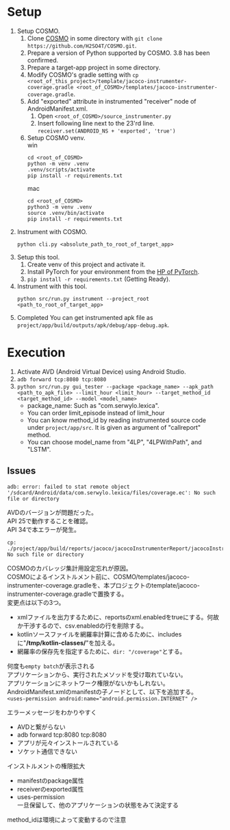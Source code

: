 # Setup
1. Setup COSMO.
   1. Clone [COSMO](https://github.com/H2SO4T/COSMO) in some directory with `git clone https://github.com/H2SO4T/COSMO.git`.
   2. Prepare a version of Python supported by COSMO. 3.8 has been confirmed.
   3. Prepare a target-app project in some directory.
   4. Modify COSMO's gradle setting with `cp <root_of_this_project>/template/jacoco-instrumenter-coverage.gradle <root_of_COSMO>/templates/jacoco-instrumenter-coverage.gradle`.
   5. Add "exported" attribute in instrumented "receiver" node of AndroidManifest.xml.
      1. Open `<root_of_COSMO>/source_instrumenter.py`
      2. Insert following line next to the 23'rd line. `receiver.set(ANDROID_NS + 'exported', 'true')`
   6. Setup COSMO venv.  
      win
      ```
      cd <root_of_COSMO>
      python -m venv .venv
      .venv/scripts/activate
      pip install -r requirements.txt
      ```
      mac  
      ```
      cd <root_of_COSMO>
      python3 -m venv .venv
      source .venv/bin/activate
      pip install -r requirements.txt
      ```
2. Instrument with COSMO.
   ```
   python cli.py <absolute_path_to_root_of_target_app>
   ```
3. Setup this tool.
   1. Create venv of this project and activate it.
   2. Install PyTorch for your environment from the [HP of PyTorch](https://pytorch.org/get-started/locally/).  
   3. `pip install -r requirements.txt` (Getting Ready).
4. Instrument with this tool.
   ```
   python src/run.py instrument --project_root <path_to_root_of_target_app>
   ```
5. Completed
   You can get instrumented apk file as `project/app/build/outputs/apk/debug/app-debug.apk`.

# Execution
1. Activate AVD (Android Virtual Device) using Android Studio.
2. `adb forward tcp:8080 tcp:8080`
3. `python src/run.py gui_tester --package <package_name> --apk_path <path_to_apk_file> --limit_hour <limit_hour> --target_method_id <target_method_id> --model <model_name>`
   - package_name: Such as "com.serwylo.lexica".
   - You can order limit_episode instead of limit_hour
   - You can know method_id by reading instrumented source code under `project/app/src`. It is given as argument of "callreport" method.
   - You can choose model_name from "4LP", "4LPWithPath", and "LSTM".

## Issues
```
adb: error: failed to stat remote object '/sdcard/Android/data/com.serwylo.lexica/files/coverage.ec': No such file or directory
```
AVDのバージョンが問題だった。  
API 25で動作することを確認。  
API 34で本エラーが発生。  


```
cp: ./project/app/build/reports/jacoco/jacocoInstrumenterReport/jacocoInstrumenterReport.xml: No such file or directory
```
COSMOのカバレッジ集計用設定忘れが原因。  
COSMOによるインストルメント前に、COSMO/templates/jacoco-instrumenter-coverage.gradleを、本プロジェクトのtemplate/jacoco-instrumenter-coverage.gradleで置換する。  
変更点は以下の3つ。
- xmlファイルを出力するために、reportsのxml.enabledをtrueにする。何故か干渉するので、csv.enabledの行を削除する。
- kotlinソースファイルを網羅率計算に含めるために、includesに"**/tmp/kotlin-classes/**"を加える。
- 網羅率の保存先を指定するために、`dir: "/coverage"`とする。


何度も`empty batch`が表示される  
アプリケーションから、実行されたメソッドを受け取れていない。  
アプリケーションにネットワーク権限がないかもしれない。
AndroidManifest.xmlのmanifestの子ノードとして、以下を追加する。  
`<uses-permission android:name="android.permission.INTERNET" />`

エラーメッセージをわかりやすく
- AVDと繋がらない
- adb forward tcp:8080 tcp:8080
- アプリが元々インストールされている
- ソケット通信できない

インストルメントの権限拡大
- manifestのpackage属性
- receiverのexported属性
- uses-permission  
一旦保留して、他のアプリケーションの状態をみて決定する

method_idは環境によって変動するので注意
